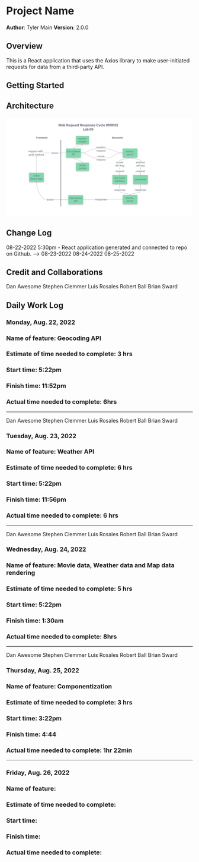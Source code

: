 # Project Name

**Author**: Tyler Main
**Version**: 2.0.0

## Overview

This is a React application that uses the Axios library to make user-initiated requests for data from a third-party API.

## Getting Started
<!-- What are the steps that a user must take in order to build this app on their own machine and get it running? -->

## Architecture

![WRRC](/src/imgs/WRRC.jpg)

## Change Log

08-22-2022 5:30pm - React application generated and connected to repo on Github.  -->
08-23-2022
08-24-2022
08-25-2022

## Credit and Collaborations

Dan Awesome
Stephen Clemmer
Luis Rosales
Robert Ball
Brian Sward

## Daily Work Log

### Monday, Aug. 22, 2022

### Name of feature: Geocoding API

### Estimate of time needed to complete: 3 hrs

### Start time: 5:22pm

### Finish time: 11:52pm

### Actual time needed to complete: 6hrs

-------------------------------------------------
Dan Awesome
Stephen Clemmer
Luis Rosales
Robert Ball
Brian Sward

### Tuesday, Aug. 23, 2022

### Name of feature: Weather API

### Estimate of time needed to complete: 6 hrs

### Start time: 5:22pm

### Finish time: 11:56pm

### Actual time needed to complete: 6 hrs

-------------------------------------------------

Dan Awesome
Stephen Clemmer
Luis Rosales
Robert Ball
Brian Sward

### Wednesday, Aug. 24, 2022

### Name of feature: Movie data, Weather data and Map data rendering

### Estimate of time needed to complete: 5 hrs

### Start time: 5:22pm

### Finish time: 1:30am

### Actual time needed to complete: 8hrs

-------------------------------------------------

Dan Awesome
Stephen Clemmer
Luis Rosales
Robert Ball
Brian Sward

### Thursday, Aug. 25, 2022

### Name of feature: Componentization

### Estimate of time needed to complete: 3 hrs

### Start time: 3:22pm

### Finish time: 4:44

### Actual time needed to complete: 1hr 22min

-------------------------------------------------

### Friday, Aug. 26, 2022

### Name of feature: 

### Estimate of time needed to complete: 

### Start time: 

### Finish time:

### Actual time needed to complete:
